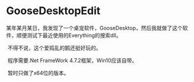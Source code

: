 # GooseDesktopEdit

​	某年某月某日，我发现了一个桌宠软件，GooseDesktop，然后我就做了这个软件，顺便测试下最近使用的Everything的搜索dll。

​	不得不说，这个爱捣乱的鹅还挺好玩的。

​	程序需要.Net FrameWork 4.7.2框架，Win10应该自带。

​	暂时只做了x64位的版本。